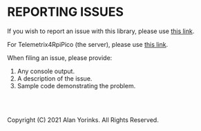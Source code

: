 # REPORTING ISSUES

If you wish to report an issue with this library, please use
[this link](https://github.com/MrYsLab/telemetrix-rpi-pico/issues).

For Telemetrix4RpiPico (the server), please use
[this link](https://github.com/MrYsLab/Telemetrix4RpiPico/issues).

When filing an issue, please provide:

1. Any console output.
2. A description of the issue.
3. Sample code demonstrating the problem.


<br>
<br>



Copyright (C) 2021 Alan Yorinks. All Rights Reserved.